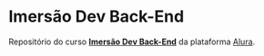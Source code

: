 # Imersão Dev Back-End

Repositório do curso [**Imersão Dev Back-End**](https://cursos.alura.com.br/imersoes/aulas/desvendando-apis-e-servidores-c140) da plataforma [Alura](https://cursos.alura.com.br/).
